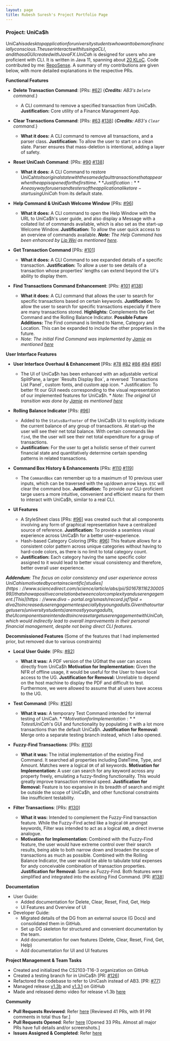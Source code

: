```yaml
---
layout: page
title: Rubesh Suresh's Project Portfolio Page
---
```


### Project: UniCa$h

UniCa$h is a desktop application for university students who want to be more financially conscious.
The user interacts with it using a CLI, and it has a GUI created with JavaFX. UniCa$h is designed
for users who are proficient with CLI. It is written in Java 11, spanning about [20 KLoC](https://nus-cs2103-ay2324s1.github.io/tp-dashboard/?search=T16-3&sort=groupTitle&sortWithin=title&timeframe=commit&mergegroup=AY2324S1-CS2103-T16-3%2Ftp%5Bmaster%5D&groupSelect=groupByRepos&breakdown=true&checkedFileTypes=docs~functional-code~test-code&since=2023-09-22&isTabOnMergedGroup=true&tabOpen=true&tabType=authorship&tabAuthor=elhy1999&tabRepo=AY2324S1-CS2103-T16-3%2Ftp%5Bmaster%5D&authorshipIsMergeGroup=true&authorshipFileTypes=docs~functional-code~test-code&authorshipIsBinaryFileTypeChecked=false&authorshipIsIgnoredFilesChecked=false).
Code contributed by me: [RepoSense](https://nus-cs2103-ay2324s1.github.io/tp-dashboard/?search=T16-3&sort=groupTitle&sortWithin=title&timeframe=commit&mergegroup=&groupSelect=groupByRepos&breakdown=true&checkedFileTypes=docs~functional-code~test-code&since=2023-09-22&tabOpen=true&tabType=authorship&tabAuthor=sp4ce-cowboy&tabRepo=AY2324S1-CS2103-T16-3%2Ftp%5Bmaster%5D&authorshipIsMergeGroup=false&authorshipFileTypes=docs~functional-code~test-code&authorshipIsBinaryFileTypeChecked=false&authorshipIsIgnoredFilesChecked=false). A summary of my contributions are given below, with more detailed
explanations in the respective PRs.

**Functional Features**

* **Delete Transaction Command**: [PRs: [#62](https://github.com/AY2324S1-CS2103-T16-3/tp/pull/62)]
  {_**Credits:** AB3's `Delete` command._}
  * A CLI command to remove a specified transaction from UniCa$h. **Justification:** Core utility of a Finance Management App.

* **Clear Transactions Command**: [PRs:
[#63](https://github.com/AY2324S1-CS2103-T16-3/tp/pull/63)
[#138](https://github.com/AY2324S1-CS2103-T16-3/tp/pull/138/)]
  {_**Credits:** AB3's `Clear` command._}
  * **What it does:** A CLI command to remove all transactions, and a parser class. **Justification:** To allow the user to start on a clean slate. Parser ensures that
  mass-deletion is intentional, adding a layer of safety.

* **Reset UniCash Command**: [PRs:
[#90](https://github.com/AY2324S1-CS2103-T16-3/tp/pull/90)
[#138](https://github.com/AY2324S1-CS2103-T16-3/tp/pull/138/)]
  * **What it does:** A CLI Command to restore UniCa$h to its original state with
  the same default transactions that appear when the app is opened for the first time. **Justification:** An easy way for users and testers of the application alike to re-start
  using UniCa$h from its default state.

* **Help Command & UniCash Welcome Window** [PRs:
  [#96](https://github.com/AY2324S1-CS2103-T16-3/tp/pull/96)]
  * **What it does:** A CLI command to open the Help Window with the 
  URL to UniCa$h's user guide, and also display a Message with a collated list of commands available,
  which is also set as the start-up Welcome Window. **Justification:** To allow the user quick access to an overview of commands available.
_**Note:** The Help Command has been enhanced by [Lip Wei](https://github.com/lipwei1808)
        as mentioned [here](lipwei1808.md)._
 
* **Get Transaction Command** [PRs: 
[#101](https://github.com/AY2324S1-CS2103-T16-3/tp/pull/101)]
  * **What it does:** A CLI Command to see expanded details of a specific transaction. **Justification:** To allow a user to see details of a transaction whose properties' lengths
  can extend beyond the UI's ability to display them.

* **Find Transactions Command Enhancement**: [PRs:
  [#101](https://github.com/AY2324S1-CS2103-T16-3/tp/pull/101)
  [#138](https://github.com/AY2324S1-CS2103-T16-3/tp/pull/138)]
  * **What it does:** A CLI command that allows the user to search for specific transactions based
  on certain keywords. **Justification:** To allow the user to search for specific transactions especially if there are
  many transactions stored. **Highlights:** Complements the Get Command and the Rolling Balance Indicator. **Possible Future Additions:** The Find command is limited to Name, Category and Location. This
  can be expanded to include the other properties in the future.
  * _Note: The initial Find Command was implemented by [Jamie](https://github.com/jamz903)
  as mentioned [here](jamz903.md)_

**User Interface Features**

* **User Interface Overhaul & Enhancement** [PRs:
[#78](https://github.com/AY2324S1-CS2103-T16-3/tp/pull/78)
[#82](https://github.com/AY2324S1-CS2103-T16-3/tp/pull/82)
[#86](https://github.com/AY2324S1-CS2103-T16-3/tp/pull/86)
[#94](https://github.com/AY2324S1-CS2103-T16-3/tp/pull/94)
[#96](https://github.com/AY2324S1-CS2103-T16-3/tp/pull/96)]
  * The UI of UniCa$h has been enhanced with an adjustable vertical SplitPane,
  a larger `Results Display Box`, a reversed `Transactions List Panel`, custom fonts,
  and custom app icon. * Justification:
  To better fit our GUI needs corresponding to the visual representation of our implemented
  features for UniCa$h. * _Note: The original UI transition was done by [Jamie](https://github.com/jamz903) as mentioned [here](jamz903.md)_

* **Rolling Balance Indicator** [PRs: [#96](https://github.com/AY2324S1-CS2103-T16-3/tp/pull/96)]
  * Added to the `StatusBarFooter` of the UniCa$h UI to explicitly indicate the current balance of any group
  of transactions. At start-up the user will see their net total balance. With certain commands like `find`, the
  the user will see their net total expenditure for a group of transactions.
  * **Justification:** For the user to get a holistic sense of their current financial state and
    quantitatively determine certain spending patterns in related transactions.
* **Command Box History & Enhancements** [PRs:
[#110](https://github.com/AY2324S1-CS2103-T16-3/tp/pull/110)
[#119](https://github.com/AY2324S1-CS2103-T16-3/tp/pull/119)]
  * The `CommandBox` can remember up to a maximum of 10 previous user inputs,
  which can be traversed with the up/down arrow keys. `ESC` will clear the command box. 
  **Justification:** To provide our CLI-proficient targe users a more intuitive,
  convenient and efficient means for them to interact with UniCa$h, similar to a real CLI.

* **UI Features** 
  * A StyleSheet class [PRs: [#96](https://github.com/AY2324S1-CS2103-T16-3/tp/pull/96)] was created such that all components involving any form of graphical
  representation have a centralized source of reference.
  **Justification:** To provide a seamless visual experience across UniCa$h for a better user-experience.
  * Hash-based Category Coloring [PRs: [#96](https://github.com/AY2324S1-CS2103-T16-3/tp/pull/96)] This feature allows for a consistent color pattern across unique categories without having to hard-code colors, as 
  there is no limit to total category count.
  * **Justification:** Each category having the same specific color assigned to it would lead to better
  visual consistency and therefore, better overall user experience.


_**Addendum**: The focus on color consistency and user experience across UniCa$h is motivated
by certain scientific [studies](https://www.sciencedirect.com/science/article/abs/pii/S0167811623000599]) that show a positive correlation between color complexity
and user engagement. [This](https://www.diva-portal.org/smash/record.jsf?pid=diva2%3A1788177&dswid=-2283) study also found out that certain design elements contribute
to increased user engagement especially by young adults. Given that our target users
(university students) are mostly young adults, the UI components are intended to increase target
user engagement with UniCa$h, which would indirectly lead to overall improvements in their
personal financial management, despite not being direct CLI features._

**Decommissioned Features** (Some of the features that I had implemented prior, but removed due to various constraints)

* **Local User Guide**: [PRs: [#82](https://github.com/AY2324S1-CS2103-T16-3/tp/pull/82)]
  * **What it was:** A PDF version of the UGthat the user can access directly from UniCa$h 
  **Motivation for Implementation:** Given the NFR of offline usage, it would be useful for the User to
  have local access to the UG.
  **Justification for Removal:** Unreliable to depend on the host machine to display the PDF and
  difficult to test. Furthermore, we were allowed to assume that all users have access to the UG.

* **Test Command**: [PRs: [#126](https://github.com/AY2324S1-CS2103-T16-3/tp/pull/126)]
  * **What it was:** A temporary Test Command intended for internal testing of UniCa$h.
  **Motivation for Implementation:** To test UniCa$h's GUI and functionality by populating it with a
  lot more transactions than the default UniCa$h. 
  **Justification for Removal:** Merge onto a separate testing branch instead, which I also opened.

* **Fuzzy-Find Transactions**: [PRs: [#110](https://github.com/AY2324S1-CS2103-T16-3/tp/pull/110)]
  * **What it was:** The initial implementation of the existing Find Command. It searched all properties including
  DateTime, Type, and Amount. Matches were a logical `OR` of all keywords.
  **Motivation for Implementation:** A user can search for any keyword across any property freely,
  emulating a fuzzy-finding functionality. This would greatly improve transaction retrieval speed.
  **Justification for Removal:** Feature is too expansive in its breadth of search and might be outside
  the scope of UniCa$h, and other functional constraints like insufficient testability.

* **Filter Transactions**: [PRs: [#130](https://github.com/AY2324S1-CS2103-T16-3/tp/pull/130)]
  * **What it was:** Intended to complement the Fuzzy-Find transaction feature. While the Fuzzy-Find
  acted like a logical `OR` amongst keywords, Filter was intended to act as a logical `AND`, a direct inverse analogue.
  * **Motivation for Implementation:** Combined with the Fuzzy-Find feature, the user would have extreme control
  over their search results, being able to both narrow down and broaden the scope of transactions as much as possible.
  Combined with the Rolling Balance Indicator, the user would be able to tabulate total expenses for andy conceivable
  combination of transaction properties. **Justification for Removal:** Same as Fuzzy-Find.
  Both features were simplified and integrated into the existing Find Command.
[PR: [#138](https://github.com/AY2324S1-CS2103-T16-3/tp/pull/138)]

**Documentation**
* User Guide:
  * Added documentation for Delete, Clear, Reset, Find, Get, Help
  * UI Features and Overview of UI
* Developer Guide:
  * Migrated details of the DG from an external source (G Docs) and consolidated them in GitHub.
  * Set up DG skeleton for structured and convenient documentation by the team.
  * Add documentation for own features (Delete, Clear, Reset, Find, Get, Help)
  * Add documentation for UI and UI features

**Project Management & Team Tasks**
* Created and initialized the CS2103-T16-3 organization on GitHub
* Created a testing branch for in UniCa$h [PR: [#126](https://github.com/AY2324S1-CS2103-T16-3/tp/pull/126)]
* Refactored the codebase to refer to UniCash instead of AB3. [PR: [#77](https://github.com/AY2324S1-CS2103-T16-3/tp/pull/62)]
* Managed release [v1.3b](https://github.com/AY2324S1-CS2103-T16-3/tp/releases/tag/v1.3b) and [v1.3.1](https://github.com/AY2324S1-CS2103-T16-3/tp/releases/tag/v1.3.1) on GitHub
* Made and released demo video for release v1.3b [here](https://github.com/AY2324S1-CS2103-T16-3/tp/releases/tag/v1.3b)

**Community**
* **Pull Requests Reviewed**: Refer [here](https://github.com/AY2324S1-CS2103-T16-3/tp/pulls?q=is%3Apr+reviewed-by%3Asp4ce-cowboy)
[Reviewed 41 PRs, with 91 PR comments in total thus far.]
* **Pull Requests Opened**: Refer [here](https://github.com/AY2324S1-CS2103-T16-3/tp/pulls?q=is%3Apr+author%3Asp4ce-cowboy+)
[Opened 33 PRs. Almost all major PRs have full details and/or screenshots.]
* **Issues Assigned & Completed**: Refer [here](https://github.com/AY2324S1-CS2103-T16-3/tp/issues?q=is%3Aissue+author%3Asp4ce-cowboy+is%3Aclosed+)


